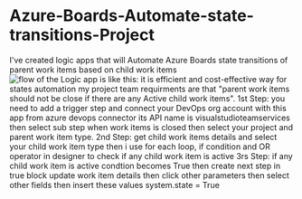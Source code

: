 # Azure-Boards-Automate-state-transitions-Project
I've created logic apps that will Automate Azure Boards state transitions of parent work items based on child work items
![flow of the Logic app is like this:](https://github.com/usman-ahmad-22/Azure-Boards-Automate-state-transitions-Project/blob/main/84541089-46361500-acbc-11ea-927a-7d76d730526e.png)
it is efficient and cost-effective way for states automation
my project team requirments are that "parent work items should not be close if there are any Active child work items". 
1st Step: you need to add a trigger step and connect your DevOps org account with this app from azure devops connector its API name is visualstudioteamservices  then select sub step when work items is closed then select your project and parent work item type.
2nd Step: get child work items details and select your child work item type then i use for each loop, if condition and OR operator in designer to check if any child work item is active
3rs Step: if any child work item is active condtion becomes True then create next step in true block update work item details then click other parameters then select other fields then insert these values system.state = True
